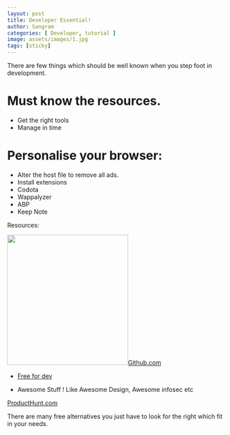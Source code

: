 ```yaml
---
layout: post
title: Developer Essential!
author: Sangram
categories: [ Developer, tutorial ]
image: assets/images/1.jpg
tags: [sticky]
---
```


There are few things which should be well known when you step foot in development.

# Must know the resources.
- Get the right tools
- Manage in time

# Personalise your browser:
<ul>
 	<li>Alter the host file to remove all ads.</li>
 	<li>Install extensions</li>
 	<li>Codota</li>
 	<li>Wappalyzer</li>
 	<li>ABP</li>
 	<li>Keep Note</li>
</ul>
Resources:

<a href="http://Github.com"><img class="size-medium wp-image-157 alignleft" src="http://wdevops.com/wp-content/uploads/2017/04/open-science-735787_1920-279x300.png" alt="" width="279" height="300" />Github.com</a>

- <a href="https://github.com/ripienaar/free-for-dev">Free for dev</a>

- Awesome Stuff ! Like Awesome Design, Awesome infosec etc

<a href="https://www.producthunt.com/">ProductHunt.com</a>

There are many free alternatives you just have to look for the right which fit in your needs.
